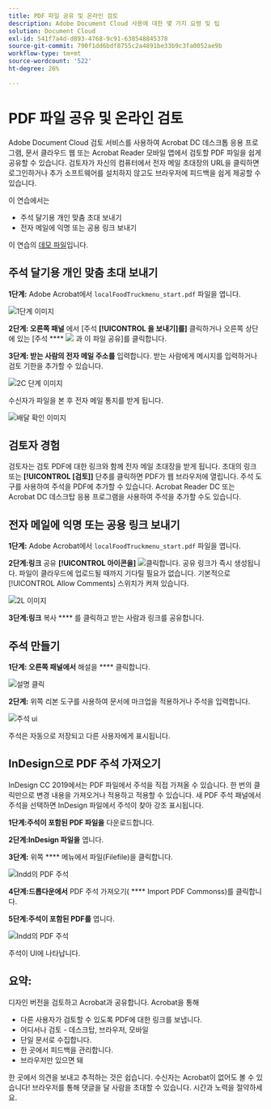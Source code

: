 ```yaml
---
title: PDF 파일 공유 및 온라인 검토
description: Adobe Document Cloud 사용에 대한 몇 가지 요령 및 팁
solution: Document Cloud
exl-id: 541f7a4d-d893-4768-9c91-638548845378
source-git-commit: 790f1dd6bdf8755c2a4891be33b9c3fa0052ae9b
workflow-type: tm+mt
source-wordcount: '522'
ht-degree: 26%

---
```


# PDF 파일 공유 및 온라인 검토

Adobe Document Cloud 검토 서비스를 사용하여 Acrobat DC 데스크톱 응용 프로그램, 문서 클라우드 웹 또는 Acrobat Reader 모바일 앱에서 검토할 PDF 파일을 쉽게 공유할 수 있습니다. 검토자가 자신의 컴퓨터에서 전자 메일 초대장의 URL을 클릭하면 로그인하거나 추가 소프트웨어를 설치하지 않고도 브라우저에 피드백을 쉽게 제공할 수 있습니다.

이 연습에서는

* 주석 달기용 개인 맞춤 초대 보내기
* 전자 메일에 익명 또는 공용 링크 보내기

이 연습의 [데모 파일](assets/01_Review.zip)입니다.

## 주석 달기용 개인 맞춤 초대 보내기

**1단계:** Adobe Acrobat에서  `localFoodTruckmenu_start.pdf` 파일을 엽니다.

![1단계 이미지](assets/Step1.png)

**2단계: 오른쪽 패널** 에서 [주석 **[!UICONTROL 을 보내기]를]** 클릭하거나 오른쪽 상단에 있는 [주석 **** ![](assets/sendforcommentsicon.png)  과 이 파일 공유]를 클릭합니다.

**3단계: 받는 사람의 전자 메일 주소를** 입력합니다. 받는 사람에게 메시지를 입력하거나 검토 기한을 추가할 수 있습니다.

![2C 단계 이미지](assets/Step2C.png)

수신자가 파일을 본 후 전자 메일 통지를 받게 됩니다.

![배달 확인 이미지](assets/deliveryReceipt_Track.png)

## 검토자 경험

검토자는 검토 PDF에 대한 링크와 함께 전자 메일 초대장을 받게 됩니다. 초대의 링크 또는 **[!UICONTROL [검토]]** 단추를 클릭하면 PDF가 웹 브라우저에 열립니다. 주석 도구를 사용하여 주석을 PDF에 추가할 수 있습니다. Acrobat Reader DC 또는 Acrobat DC 데스크탑 응용 프로그램을 사용하여 주석을 추가할 수도 있습니다.

## 전자 메일에 익명 또는 공용 링크 보내기

**1단계:** Adobe Acrobat에서  `localFoodTruckmenu_start.pdf` 파일을 엽니다.

**2단계:링크** 공유  **[!UICONTROL 아이콘을]** ![클릭합니다](assets/sendlinkicon.png). 공유 링크가 즉시 생성됩니다. 파일이 클라우드에 업로드될 때까지 기다릴 필요가 없습니다. 기본적으로 [!UICONTROL Allow Comments] 스위치가 켜져 있습니다.

![2L 이미지](assets/Step2L.png)

**3단계:링크** 복사 **** 를 클릭하고 받는 사람과 링크를 공유합니다.

## 주석 만들기

**1단계: 오른쪽 패널에서** 해설을  **** 클릭합니다.

![설명 클릭](assets/Cselect.jpg)

**2단계:** 위쪽 리본 도구를 사용하여 문서에 마크업을 적용하거나 주석을 입력합니다.

![주석 ui](assets/commentsui.png)

주석은 자동으로 저장되고 다른 사용자에게 표시됩니다.

## InDesign으로 PDF 주석 가져오기

InDesign CC 2019에서는 PDF 파일에서 주석을 직접 가져올 수 있습니다. 한 번의 클릭만으로 변경 내용을 가져오거나 적용하고 적용할 수 있습니다. 새 PDF 주석 패널에서 주석을 선택하면 InDesign 파일에서 주석이 찾아 강조 표시됩니다.

**1단계:주석이 포함된 PDF 파일을** 다운로드합니다.

**2단계:InDesign 파일을** 엽니다.

**3단계:** 위쪽  **** 메뉴에서 파일(Filefile)을 클릭합니다.

![Indd의 PDF 주석](assets/inddpdf.png)

**4단계:드롭다운에서** PDF 주석 가져오기( **** Import PDF Commonss)를 클릭합니다.

**5단계:주석이 포함된 PDF를** 엽니다.

![Indd의 PDF 주석](assets/inddpdfshown.png)

주석이 UI에 나타납니다.

## 요약:

디자인 버전을 검토하고 Acrobat과 공유합니다. Acrobat을 통해

* 다른 사용자가 검토할 수 있도록 PDF에 대한 링크를 보냅니다.
* 어디서나 검토 - 데스크탑, 브라우저, 모바일
* 단일 문서로 수집합니다.
* 한 곳에서 피드백을 관리합니다.
* 브라우저만 있으면 돼

한 곳에서 의견을 보내고 추적하는 것은 쉽습니다. 수신자는 Acrobat이 없어도 볼 수 있습니다! 브라우저를 통해 댓글을 달 사람을 초대할 수 있습니다. 시간과 노력을 절약하세요.
